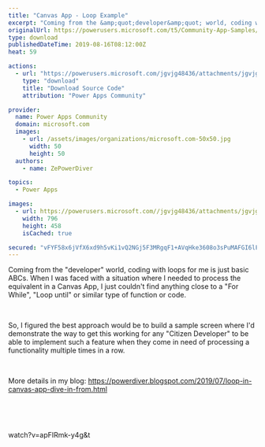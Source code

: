 ```yaml
---
title: "Canvas App - Loop Example"
excerpt: "Coming from the &amp;quot;developer&amp;quot; world, coding with loops for me is just basic ABCs. When I was faced with a situation where I needed to process"
originalUrl: https://powerusers.microsoft.com/t5/Community-App-Samples/Canvas-App-Loop-Example/td-p/342527
type: download
publishedDateTime: 2019-08-16T08:12:00Z
heat: 59

actions:
  - url: "https://powerusers.microsoft.com/jgvjg48436/attachments/jgvjg48436/AppFeedbackGallery/228/1/Loop%20Demo%20Canvas%20App.msapp"
    type: "download"
    title: "Download Source Code"
    attribution: "Power Apps Community"

provider:
  name: Power Apps Community
  domain: microsoft.com
  images:
    - url: /assets/images/organizations/microsoft.com-50x50.jpg
      width: 50
      height: 50
  authors:
    - name: ZePowerDiver

topics:
  - Power Apps

images:
  - url: https://powerusers.microsoft.com//jgvjg48436/attachments/jgvjg48436/AppFeedbackGallery/223/1/2019-07-26_11-04-39.png
    width: 796
    height: 458
    isCached: true

secured: "vFYF58x6jVfX6xd9h5vKi1vQ2NGj5F3MRgqF1+AVqHke3608o3sPuMAFGI6lFTbC1evGQgRBS3u55F1IWldWqX64ndRGDZcsGSUg0Cs0OyCkWbcniaxQ/EUhiuONPI54WxInjoAOjW1BaepbT0sYOroSdwxG85Rg58wXVy06hQ3wscBt2qB/xxxxJFhbqrq1y2T+87yX6EMaCISfJIbQ5/UJw7te+OiDphemvEVp6NwHxQwpTGdGyjvAyKo8hNXx48Dz7PUF8/fPI5TOgEhEeyzBYySD0QAAuB9ltEMWc5+VVr3104UDbzKuvUyT6unC0BXFurE4N5VC4rOuYb5OWkDNaVdRlzFo1I1YO1mCK45IKUivMaUrLIe2y0VhK125rVQNcT4++BzlWBoSxX/x9jdu0TohngdYssA/IR+VeYSHqQ7uInreXGMpPiuHW7sV;M95+3ccXKz4+ZFMlrgtRgA=="
---
```

<div><p>Coming from the "developer" world, coding with loops for me is just basic ABCs. When I was faced with a situation where I needed to process the equivalent in a Canvas App, I just couldn't find anything close to a "For While", "Loop until" or similar type of function or code.</p></div><div><p>&nbsp;</p></div><div><p>So, I figured the best approach would be to build a sample screen where I'd demonstrate the way to get this working for any "Citizen Developer" to be able to implement such a feature when they come in need of processing a functionality multiple times in a row.</p><p>&nbsp;</p><p>More details in my blog:&nbsp;<a href="https://powerdiver.blogspot.com/2019/07/loop-in-canvas-app-dive-in-from.html" target="_blank" rel="noopener nofollow noopener noreferrer">https://powerdiver.blogspot.com/2019/07/loop-in-canvas-app-dive-in-from.html</a></p><p>&nbsp;</p></div><p>&nbsp;</p><p><span class="videoUrl">watch?v=apFIRmk-y4g&amp;t</span></p>

